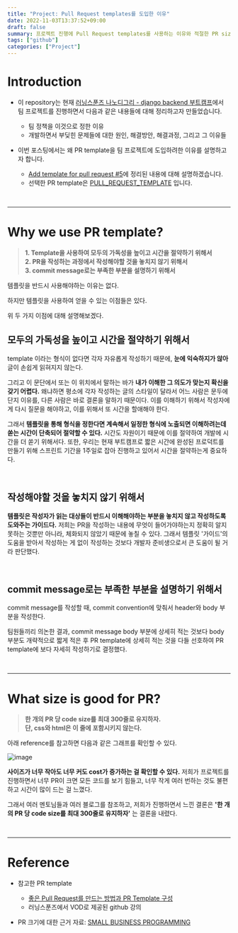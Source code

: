 ```yaml
---
title: "Project: Pull Request templates를 도입한 이유"
date: 2022-11-03T13:37:52+09:00
draft: false
summary: 프로젝트 진행에 Pull Request templates를 사용하는 이유와 적절한 PR size는 얼만큼 정했는지에 대해 공유해본다.
tags: ["github"]
categories: ["Project"]
---
```


# Introduction

- 이 repository는 현재 [러닝스푼즈 나노디그리 - django backend 부트캠프](https://learningspoons.com/course/detail/django-backend/)에서 팀 프로젝트를 진행하면서 다음과 같은 내용들에 대해 정리하고자 만들었습니다. 
    - 팀 정책을 이것으로 정한 이유 
    - 개발하면서 부딪힌 문제들에 대한 원인, 해결방안, 해결과정, 그리고 그 이유들

- 이번 포스팅에서는 왜 PR template을 팀 프로젝트에 도입하려한 이유를 설명하고자 합니다.
    - [Add template for pull request #5](https://github.com/backendnanodegree/Devket/pull/5)에 정리된 내용에 대해 설명하겠습니다. 
    - 선택한 PR template은 [PULL_REQUEST_TEMPLATE](https://github.com/backendnanodegree/Devket/blob/main/.github/PULL_REQUEST_TEMPLATE.md) 입니다.


<br>

---


# Why we use PR template? 

> **1. Template을 사용하여 모두의 가독성을 높이고 시간을 절약하기 위해서**  
> **2. PR을 작성하는 과정에서 작성해야할 것을 놓치지 않기 위해서**  
> **3. commit message로는 부족한 부분을 설명하기 위해서**  

템플릿을 반드시 사용해야하는 이유는 없다.

하지만 템플릿을 사용하여 얻을 수 있는 이점들은 있다.

위 두 가지 이점에 대해 설명해보겠다.

## 모두의 가독성을 높이고 시간을 절약하기 위해서

template 이라는 형식이 없다면 각자 자유롭게 작성하기 때문에, **눈에 익숙하지가 않아** 글이 손쉽게 읽혀지지 않는다.

그리고 이 문단에서 또는 이 위치에서 말하는 바가 **내가 이해한 그 의도가 맞는지 확신을 갖기 어렵다.** 왜냐하면 평소에 각자 작성하는 글의 스타일이 달라서 어느 사람은 문두에 단지 이유를, 다른 사람은 바로 결론을 말하기 때문이다. 이를 이해하기 위해서 작성자에게 다시 질문을 해야하고, 이를 위해서 또 시간을 할애해야 한다. 

그래서 **템플릿을 통해 형식을 정한다면 계속해서 일정한 형식에 노출되면 이해하려는데 쏟는 시간이 단축되어 절약할 수 있다.** 시간도 자원이기 때문에 이를 절약하여 개발에 시간을 더 쏟기 위해서다. 또한, 우리는 현재 부트캠프로 짧은 시간에 완성된 프로덕트를 만들기 위해 스프린트 기간을 1주일로 잡아 진행하고 있어서 시간을 절약하는게 중요하다.

<br>


## 작성해야할 것을 놓치지 않기 위해서  

**템플릿은 작성자가 읽는 대상들이 반드시 이해해야하는 부분을 놓치지 않고 작성하도록 도와주는 가이드다.** 
저희는 PR을 작성하는 내용에 무엇이 들어가야하는지 정확히 알지 못하는 것뿐만 아니라, 체화되지 않았기 때문에 놓칠 수 있다.
그래서 템플릿 '가이드'의 도움을 받아서 작성하는 게 없이 작성하는 것보다 개발자 준비생으로서 큰 도움이 될 거라 판단했다.


<br>


## commit message로는 부족한 부분을 설명하기 위해서

commit message를 작성할 때, commit convention에 맞춰서 header와 body 부분을 작성한다. 

팀원들끼리 의논한 결과, commit message body 부분에 상세히 적는 것보다 body 부분도 개략적으로 짧게 적은 후 PR template에 상세히 적는 것을 다들 선호하여 PR template에 보다 자세히 작성하기로 결정했다. 

<br>

---

# What size is good for PR?

> **한 개의 PR 당 code size를 최대 300줄로 유지하자.**  
> **단, css와 html은 이 줄에 포함시키지 않는다.** 

아래 reference를 참고하면 다음과 같은 그래프를 확인할 수 있다.

![image](https://i0.wp.com/smallbusinessprogramming.com/wp-content/uploads/2017/10/optimal_pull_request_size.png?w=566&ssl=1)

**사이즈가 너무 작아도 너무 커도 cost가 증가하는 걸 확인할 수 있다.** 저희가 프로젝트를 진행하면서 너무 PR이 크면 모든 코드를 보기 힘들고, 너무 작게 여러 번하는 것도 불편하고 시간이 많이 드는 걸 느꼈다. 

그래서 여러 멘토님들과 여러 블로그를 참조하고, 저희가 진행하면서 느낀 결론은 **'한 개의 PR 당 code size를 최대 300줄로 유지하자'** 는 결론을 내렸다. 


<br>

---
# Reference

- 참고한 PR template
    - [좋은 Pull Request를 만드는 방법과 PR Template 구성](https://2jinishappy.tistory.com/337)
    - 러닝스푼즈에서 VOD로 제공된 github 강의

- PR 크기에 대한 근거 자료: [SMALL BUSINESS PROGRAMMING](https://smallbusinessprogramming.com/optimal-pull-request-size/)